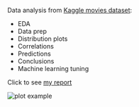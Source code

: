Data analysis from [Kaggle movies dataset](https://www.kaggle.com/danielgrijalvas/movies):
- EDA
- Data prep
- Distribution plots
- Correlations
- Predictions
- Conclusions
- Machine learning tuning

Click to see [my report](https://cvalienteds.github.io/data-analyst/)

![plot example](https://user-images.githubusercontent.com/65561135/178548672-6ff31390-93eb-454f-8bbd-d7c54eadd8e7.png)
